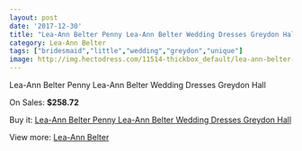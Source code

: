 ```yaml
---
layout: post
date: '2017-12-30'
title: "Lea-Ann Belter Penny Lea-Ann Belter Wedding Dresses Greydon Hall"
category: Lea-Ann Belter
tags: ["bridesmaid","little","wedding","greydon","unique"]
image: http://img.hectodress.com/11514-thickbox_default/lea-ann-belter-penny-lea-ann-belter-wedding-dresses-greydon-hall.jpg
---
```

Lea-Ann Belter Penny Lea-Ann Belter Wedding Dresses Greydon Hall

On Sales: **$258.72**
<a href="https://www.hectodress.com/lea-ann-belter/5674-lea-ann-belter-penny-lea-ann-belter-wedding-dresses-greydon-hall.html"><amp-img layout="responsive" width="600" height="600" src="//img.hectodress.com/11514-thickbox_default/lea-ann-belter-penny-lea-ann-belter-wedding-dresses-greydon-hall.jpg" alt="Lea-Ann Belter Penny Lea-Ann Belter Wedding Dresses Greydon Hall 0" /></a>
<a href="https://www.hectodress.com/lea-ann-belter/5674-lea-ann-belter-penny-lea-ann-belter-wedding-dresses-greydon-hall.html"><amp-img layout="responsive" width="600" height="600" src="//img.hectodress.com/11516-thickbox_default/lea-ann-belter-penny-lea-ann-belter-wedding-dresses-greydon-hall.jpg" alt="Lea-Ann Belter Penny Lea-Ann Belter Wedding Dresses Greydon Hall 1" /></a>
<a href="https://www.hectodress.com/lea-ann-belter/5674-lea-ann-belter-penny-lea-ann-belter-wedding-dresses-greydon-hall.html"><amp-img layout="responsive" width="600" height="600" src="//img.hectodress.com/11515-thickbox_default/lea-ann-belter-penny-lea-ann-belter-wedding-dresses-greydon-hall.jpg" alt="Lea-Ann Belter Penny Lea-Ann Belter Wedding Dresses Greydon Hall 2" /></a>

Buy it: [Lea-Ann Belter Penny Lea-Ann Belter Wedding Dresses Greydon Hall](https://www.hectodress.com/lea-ann-belter/5674-lea-ann-belter-penny-lea-ann-belter-wedding-dresses-greydon-hall.html "Lea-Ann Belter Penny Lea-Ann Belter Wedding Dresses Greydon Hall")

View more: [Lea-Ann Belter](https://www.hectodress.com/95-lea-ann-belter "Lea-Ann Belter")